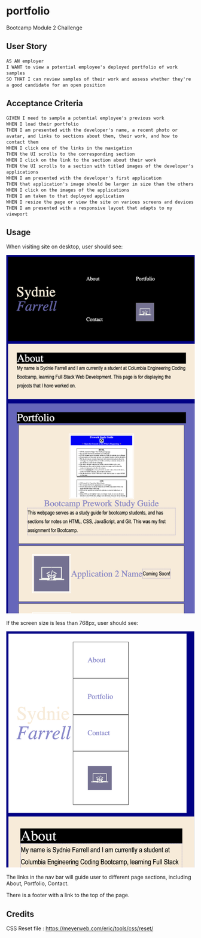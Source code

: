 # portfolio
Bootcamp Module 2 Challenge

## User Story
```
AS AN employer
I WANT to view a potential employee's deployed portfolio of work samples
SO THAT I can review samples of their work and assess whether they're a good candidate for an open position
```

## Acceptance Criteria
```
GIVEN I need to sample a potential employee's previous work
WHEN I load their portfolio
THEN I am presented with the developer's name, a recent photo or avatar, and links to sections about them, their work, and how to contact them
WHEN I click one of the links in the navigation
THEN the UI scrolls to the corresponding section
WHEN I click on the link to the section about their work
THEN the UI scrolls to a section with titled images of the developer's applications
WHEN I am presented with the developer's first application
THEN that application's image should be larger in size than the others
WHEN I click on the images of the applications
THEN I am taken to that deployed application
WHEN I resize the page or view the site on various screens and devices
THEN I am presented with a responsive layout that adapts to my viewport
```

## Usage

When visiting site on desktop, user should see:

![Webpage Screenshot](./Assets/images/portfolio-desktop.png)

If the screen size is less than 768px, user should see:

![Webpage Screenshot](./Assets/images/portfolio-small.png)

The links in the nav bar will guide user to different page sections, including About, Portfolio, Contact. 

There is a footer with a link to the top of the page. 

## Credits
CSS Reset file : https://meyerweb.com/eric/tools/css/reset/